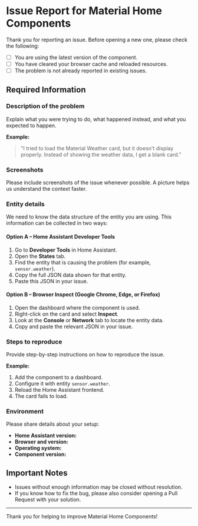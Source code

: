 # Issue Report for Material Home Components

Thank you for reporting an issue. Before opening a new one, please check the following:

- [ ] You are using the latest version of the component.
- [ ] You have cleared your browser cache and reloaded resources.
- [ ] The problem is not already reported in existing issues.

## Required Information

### Description of the problem

Explain what you were trying to do, what happened instead, and what you expected to happen.

**Example:**

> "I tried to load the Material Weather card, but it doesn't display properly. Instead of showing the weather data, I get a blank card."

### Screenshots

Please include screenshots of the issue whenever possible. A picture helps us understand the context faster.

### Entity details

We need to know the data structure of the entity you are using. This information can be collected in two ways:

#### Option A – Home Assistant Developer Tools

1. Go to **Developer Tools** in Home Assistant.
2. Open the **States** tab.
3. Find the entity that is causing the problem (for example, `sensor.weather`).
4. Copy the full JSON data shown for that entity.
5. Paste this JSON in your issue.

#### Option B – Browser Inspect (Google Chrome, Edge, or Firefox)

1. Open the dashboard where the component is used.
2. Right-click on the card and select **Inspect**.
3. Look at the **Console** or **Network** tab to locate the entity data.
4. Copy and paste the relevant JSON in your issue.

### Steps to reproduce

Provide step-by-step instructions on how to reproduce the issue.

**Example:**

1. Add the component to a dashboard.
2. Configure it with entity `sensor.weather`.
3. Reload the Home Assistant frontend.
4. The card fails to load.

### Environment

Please share details about your setup:

- **Home Assistant version:**
- **Browser and version:**
- **Operating system:**
- **Component version:**

## Important Notes

- Issues without enough information may be closed without resolution.
- If you know how to fix the bug, please also consider opening a Pull Request with your solution.

---

Thank you for helping to improve Material Home Components!
